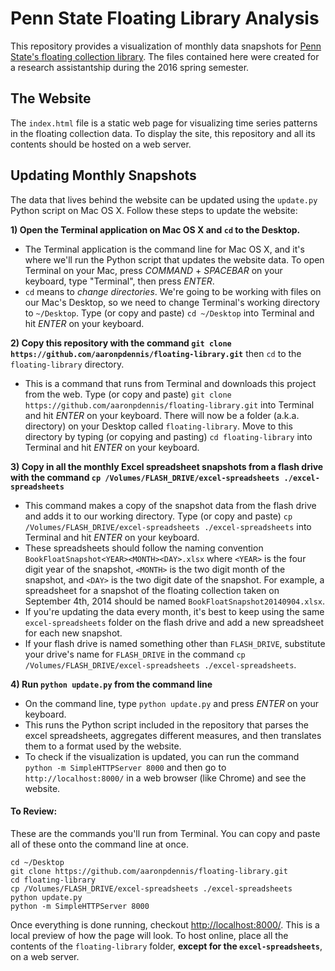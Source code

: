 # Penn State Floating Library Analysis

This repository provides a visualization of monthly data snapshots for [Penn State's floating collection library](https://www.libraries.psu.edu/psul/access/floatingcollection.html). The files contained here were created for a research assistantship during the 2016 spring semester.

## The Website

The `index.html` file is a static web page for visualizing time series patterns in the floating collection data. To display the site, this repository and all its contents should be hosted on a web server.

## Updating Monthly Snapshots

The data that lives behind the website can be updated using the `update.py` Python script on Mac OS X. Follow these steps to update the website:

**1) Open the Terminal application on Mac OS X and `cd` to the Desktop.**
- The Terminal application is the command line for Mac OS X, and it's where we'll run the Python script that updates the website data. To open Terminal on your Mac, press *COMMAND* + *SPACEBAR* on your keyboard, type "Terminal", then press *ENTER*.
- `cd` means to *change directories*. We're going to be working with files on our Mac's Desktop, so we need to change Terminal's working directory to `~/Desktop`. Type (or copy and paste) `cd ~/Desktop` into Terminal and hit *ENTER* on your keyboard.

**2) Copy this repository with the command `git clone https://github.com/aaronpdennis/floating-library.git`** then `cd` to the `floating-library` directory.
- This is a command that runs from Terminal and downloads this project from the web. Type (or copy and paste) `git clone https://github.com/aaronpdennis/floating-library.git` into Terminal and hit *ENTER* on your keyboard. There will now be a folder (a.k.a. directory) on your Desktop called `floating-library`. Move to this directory by typing (or copying and pasting) `cd floating-library` into Terminal and hit *ENTER* on your keyboard.

**3) Copy in all the monthly Excel spreadsheet snapshots from a flash drive with the command `cp /Volumes/FLASH_DRIVE/excel-spreadsheets ./excel-spreadsheets`**
- This command makes a copy of the snapshot data from the flash drive and adds it to our working directory. Type (or copy and paste) `cp /Volumes/FLASH_DRIVE/excel-spreadsheets ./excel-spreadsheets` into Terminal and hit *ENTER* on your keyboard.
- These spreadsheets should follow the naming convention `BookFloatSnapshot<YEAR><MONTH><DAY>.xlsx` where `<YEAR>` is the four digit year of the snapshot, `<MONTH>` is the two digit month of the snapshot, and `<DAY>` is the two digit date of the snapshot. For example, a spreadsheet for a snapshot of the floating collection taken on September 4th, 2014 should be named `BookFloatSnapshot20140904.xlsx`.
- If you're updating the data every month, it's best to keep using the same `excel-spreadsheets` folder on the flash drive and add a new spreadsheet for each new snapshot.
- If your flash drive is named something other than `FLASH_DRIVE`, substitute your drive's name for `FLASH_DRIVE` in the command `cp /Volumes/FLASH_DRIVE/excel-spreadsheets ./excel-spreadsheets`.

**4) Run `python update.py` from the command line**
- On the command line, type `python update.py` and press *ENTER* on your keyboard.
- This runs the Python script included in the repository that parses the excel spreadsheets, aggregates different measures, and then translates them to a format used by the website.
- To check if the visualization is updated, you can run the command `python -m SimpleHTTPServer 8000` and then go to `http://localhost:8000/` in a web browser (like Chrome) and see the website.

#### To Review:

These are the commands you'll run from Terminal. You can copy and paste all of these onto the command line at once.

```
cd ~/Desktop
git clone https://github.com/aaronpdennis/floating-library.git
cd floating-library
cp /Volumes/FLASH_DRIVE/excel-spreadsheets ./excel-spreadsheets
python update.py
python -m SimpleHTTPServer 8000

```

Once everything is done running, checkout [http://localhost:8000/](http://localhost:8000/). This is a local preview of how the page will look. To host online, place all the contents of the `floating-library` folder, **except for the `excel-spreadsheets`**, on a web server.
